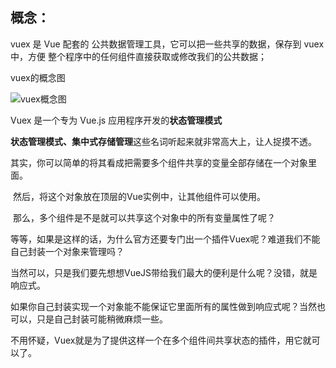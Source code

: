 ##  概念：

vuex 是 Vue 配套的 公共数据管理工具，它可以把一些共享的数据，保存到 vuex 中，方便 整个程序中的任何组件直接获取或修改我们的公共数据；

vuex的概念图

![vuex概念图](D:\BaiduNetdiskDownload\vue\vue2017\配套资料\day10\笔记\vuex概念图.png)



Vuex 是一个专为 Vue.js 应用程序开发的**状态管理模式**

**状态管理模式、集中式存储管理**这些名词听起来就非常高大上，让人捉摸不透。

​		其实，你可以简单的将其看成把需要多个组件共享的变量全部存储在一个对象里面。

​		然后，将这个对象放在顶层的Vue实例中，让其他组件可以使用。

​		那么，多个组件是不是就可以共享这个对象中的所有变量属性了呢？

等等，如果是这样的话，为什么官方还要专门出一个插件Vuex呢？难道我们不能自己封装一个对象来管理吗？

​		当然可以，只是我们要先想想VueJS带给我们最大的便利是什么呢？没错，就是响应式。

​		如果你自己封装实现一个对象能不能保证它里面所有的属性做到响应式呢？当然也可以，只是自己封装可能稍微麻烦一些。

​		不用怀疑，Vuex就是为了提供这样一个在多个组件间共享状态的插件，用它就可以了。